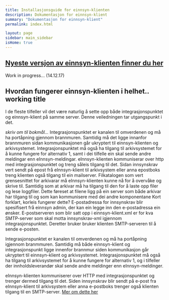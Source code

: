 ```yaml
---
title: Installasjonsguide for einnsyn-klienten
description: Dokumentasjon for einnsyn-klient
summary: "Dokumentasjon for einnsyn-klient"
permalink: index.html

layout: page
sidebar: main_sidebar
isHome: true
---
```


## [Nyeste versjon av einnsyn-klienten finner du her](https://github.com/difi/einnsyn-klient/releases/)
Work in progress... (14.12.17)
## Hvordan fungerer einnsyn-klienten i helhet.. working title

I de fleste tilfeller vil det være naturlig å sette opp både integrasjonspunktet og einnsyn-klient på samme server. Denne veiledningen tar utgangspunkt i det. 


*skriv om til bokmål...*
Integrasjonspunktet er kanalen til omverdenen og må ha portåpning gjennom brannmuren. Samtidig må det ligge innanfor brannmuren sidan kommunikasjonen går ukryptert til einnsyn-klienten og arkivsystemet. Integrasjonspunktet må også ha tilgang til arkivsystemet for å kunne fungere for alternativ 1, samt i dei tilfelle ein skal sende andre meldingar enn eInnsyn-meldingar.
eInnsyn-klienten kommuniserar over http med integrasjonspunktet og treng såleis tilgang til det. Sidan innsynskrav vert sendt på epost frå eInnsyn-klient til arkivsystem eller anna epostboks treng klienten også tilgang til ein mailserver.
Filkatalogen som vert grensesnittet for arkivarar må eInnsyn-klienten kunne nå for å overvåke og skrive til. Samtidig som at arkivar må ha tilgang til den for å laste opp filer og lese loggfiler. Dette føreset at filene ligg på ein server som både arkivar har tilgang til og som kan kommunisere med dei andre komponentane
Kort forklart, korleis fungerer dette? E-postadressa for innsynskrav blir spesifisert frå einnsyn admin, der kan ein legge inn den e-postadressa ein ønsker. E-postserveren som blir satt opp i einnsyn-klient.xml er for kva SMTP-server som skal motta innsynskrav-xml  igjennom integrasjonspunktet. Deretter bruker bruker klienten SMTP-serveren til å sende e-posten.

Integrasjonspunktet er kanalen til omverdenen og må ha portåpning igjennom branmmuren. Samtidig må både einnsyn-klient og integrasjonspunkt ligge innenfor brannmur siden kommunikasjon går ukryptert til einnsyn-klient og arkivsystemet. Integrasjonspunktet må også ha tilgang til arkivsystemet for å kunne fungere for alternativ 1, og i tilfeller der innholdsleverandør skal sende andre meldinger enn eInnsyn-meldinger. 

eInnsyn-klienten kommuniserer over HTTP med integrasjonspunktet og trenger dermed tilgang til det. Siden innsynskrav blir sendt på e-post fra eInnsyn-klient til arkivsystem eller anna e-postboks trenger også klienten tilgang til en SMTP-server. [Mer om dette her](../innsynskrav.html)
